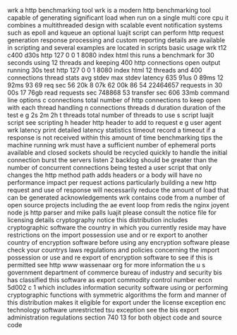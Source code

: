 wrk a http benchmarking tool wrk is a modern http benchmarking tool capable of generating significant load when run on a single multi core cpu it combines a multithreaded design with scalable event notification systems such as epoll and kqueue an optional luajit script can perform http request generation response processing and custom reporting details are available in scripting and several examples are located in scripts basic usage wrk t12 c400 d30s http 127 0 0 1 8080 index html this runs a benchmark for 30 seconds using 12 threads and keeping 400 http connections open output running 30s test http 127 0 0 1 8080 index html 12 threads and 400 connections thread stats avg stdev max stdev latency 635 91us 0 89ms 12 92ms 93 69 req sec 56 20k 8 07k 62 00k 86 54 22464657 requests in 30 00s 17 76gb read requests sec 748868 53 transfer sec 606 33mb command line options c connections total number of http connections to keep open with each thread handling n connections threads d duration duration of the test e g 2s 2m 2h t threads total number of threads to use s script luajit script see scripting h header http header to add to request e g user agent wrk latency print detailed latency statistics timeout record a timeout if a response is not received within this amount of time benchmarking tips the machine running wrk must have a sufficient number of ephemeral ports available and closed sockets should be recycled quickly to handle the initial connection burst the servers listen 2 backlog should be greater than the number of concurrent connections being tested a user script that only changes the http method path adds headers or a body will have no performance impact per request actions particularly building a new http request and use of response will necessarily reduce the amount of load that can be generated acknowledgements wrk contains code from a number of open source projects including the ae event loop from redis the nginx joyent node js http parser and mike palls luajit please consult the notice file for licensing details cryptography notice this distribution includes cryptographic software the country in which you currently reside may have restrictions on the import possession use and or re export to another country of encryption software before using any encryption software please check your countrys laws regulations and policies concerning the import possession or use and re export of encryption software to see if this is permitted see http www wassenaar org for more information the u s government department of commerce bureau of industry and security bis has classified this software as export commodity control number eccn 5d002 c 1 which includes information security software using or performing cryptographic functions with symmetric algorithms the form and manner of this distribution makes it eligible for export under the license exception enc technology software unrestricted tsu exception see the bis export administration regulations section 740 13 for both object code and source code